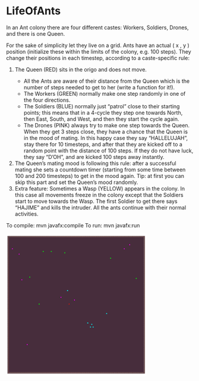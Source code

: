 # LifeOfAnts

In an Ant colony there are four different castes: Workers, Soldiers, Drones, and there is one Queen.

For the sake of simplicity let they live on a grid. Ants have an actual ( x , y ) position 
(initialize these within the limits of the colony, e.g. 100 steps). They change their positions 
in each timestep, according to a caste-specific rule:
<ol>
    <li>The Queen (RED) sits in the origo and does not move.</li>
    <ul>
        <li>All the Ants are aware of their distance from the Queen which is the number of steps
            needed to get to her (write a function for it!).</li>
        <li>The Workers (GREEN) normally make one step randomly in one of the four directions.</li>
      <li>The Soldiers (BLUE) normally just “patrol” close to their starting points; this means 
        that in a 4-cycle they step one towards North, then East, South, and West, and then they 
          start the cycle again.</li>
      <li>The Drones (PINK) always try to make one step towards the Queen. When they get 3 steps close, 
        they have a chance that the Queen is in the mood of mating. In this happy case they say “HALLELUJAH”, 
        stay there for 10 timesteps, and after that they are kicked off to a random point with the distance 
        of 100 steps. If they do not have luck, they say “D’OH”, and are kicked 100 steps away instantly.</li>
    </ul>
    <li>The Queen’s mating mood is following this rule: after a successful mating she sets a countdown
        timer (starting from some time between 100 and 200 timesteps) to get in the mood again. Tip: at
        first you can skip this part and set the Queen’s mood randomly.</li>
    <li>Extra feature: Sometimes a Wasp (YELLOW) appears in the colony. In this case all movements freeze 
        in the colony except that the Soldiers start to move towards the Wasp. The first Soldier to get 
        there says “HAJIME” and kills the intruder. All the ants continue with their normal activities.</li>
</ol>


To compile: mvn javafx:compile
To run:     mvn javafx:run
        
<img src="https://raw.githubusercontent.com/Kasia-Sikora/LifeOfAnts/master/src/main/resources/Screenshot.png?token=AMREBIFIY7RAGR6TCDMF56S63JIUQ" width="75%" height="75%">
